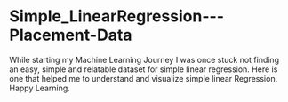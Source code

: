 # Simple_LinearRegression---Placement-Data
While starting my Machine Learning Journey I was once stuck not finding an easy, simple and relatable dataset for simple linear regression.  Here is one that helped me to understand and visualize simple linear Regression.  Happy Learning.
